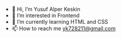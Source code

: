 - 👋 Hi, I’m Yusuf Alper Keskin
- 👀 I’m interested in Frontend
- 🌱 I’m currently learning HTML and CSS
- 📫 How to reach me yk728211@gmail.com


